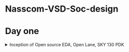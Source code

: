 # Nasscom-VSD-Soc-design

# Day one
<details>
 <summary> Inception of Open source EDA, Open Lane, SKY 130 PDK </summary>
Arduino Uno
 
![Screenshot 2024-05-13 223726](https://github.com/Narendran040/Nasscom-VSD-Soc-design/assets/157210399/b44b49d0-d6d3-4b93-a380-5ee00caedcc5)

RISC-V Soc
Package, Chip,Pads,Core, Die,IP's

![Screenshot 2024-05-13 224428](https://github.com/Narendran040/Nasscom-VSD-Soc-design/assets/157210399/665454e8-a7dc-414f-b957-2b2d2c083e8f)


</details>
